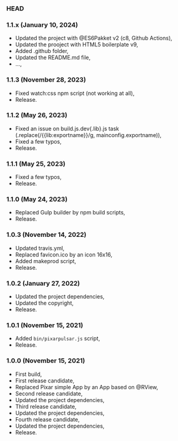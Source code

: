 ### HEAD

### 1.1.x (January 10, 2024)

  * Updated the project with @ES6Pakket v2 (c8, Github Actions),
  * Updated the prooject with HTML5 boilerplate v9,
  * Added .github folder,
  * Updated the README.md file,
  * ...,


### 1.1.3 (November 28, 2023)

  * Fixed watch:css npm script (not working at all),
  * Release.


### 1.1.2 (May 26, 2023)

  * Fixed an issue on build.js.dev{.lib}.js task (.replace(/{{lib:exportname}}/g, mainconfig.exportname)),
  * Fixed a few typos,
  * Release.


### 1.1.1 (May 25, 2023)

  * Fixed a few typos,
  * Release.


### 1.1.0 (May 24, 2023)

  * Replaced Gulp builder by npm build scripts,
  * Release.


### 1.0.3 (November 14, 2022)

  * Updated travis.yml,
  * Replaced favicon.ico by an icon 16x16,
  * Added makeprod script,
  * Release.


### 1.0.2 (January 27, 2022)

  * Updated the project dependencies,
  * Updated the copyright,
  * Release.


### 1.0.1 (November 15, 2021)

  * Added `bin/pixarpulsar.js` script,
  * Release.


### 1.0.0 (November 15, 2021)

  * First build,
  * First release candidate,
  * Replaced Pixar simple App by an App based on @RView,
  * Second release candidate,
  * Updated the project dependencies,
  * Third release candidate,
  * Updated the project dependencies,
  * Fourth release candidate,
  * Updated the project dependencies,
  * Release.
